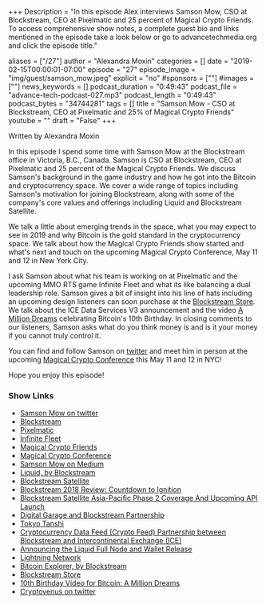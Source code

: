 +++
Description = "In this episode Alex interviews Samson Mow, CSO at Blockstream, CEO at Pixelmatic and 25 percent of Magical Crypto Friends. To access comprehensive show notes, a complete guest bio and links mentioned in the episode take a look below or go to advancetechmedia.org and click the episode title."

aliases = ["/27"]
author = "Alexandra Moxin"
categories = []
date = "2019-02-15T00:00:01-07:00"
episode = "27"
episode_image = "img/guest/samson_mow.jpeg"
explicit = "no"
#sponsors = [""]
#images = [""]
news_keywords = []
podcast_duration = "0:49:43"
podcast_file = "advance-tech-podcast-027.mp3"
podcast_length = "0:49:43"
podcast_bytes = "34744281"
tags = []
title = "Samson Mow - CSO at Blockstream, CEO at Pixelmatic and 25% of Magical Crypto Friends"
youtube = ""
draft = "False"
+++

Written by Alexandra Moxin

In this episode I spend some time with Samson Mow at the Blockstream office in Victoria, B.C., Canada. Samson is CSO at Blockstream, CEO at Pixelmatic and 25 percent of the Magical Crypto Friends. We discuss Samson's background in the game industry and how he got into the Bitcoin and cryptocurrency space. We cover a wide range of topics including Samson's motivation for joining Blockstream, along with some of the company's core values and offerings including Liquid and Blockstream Satellite.

We talk a little about emerging trends in the space, what you may expect to see in 2019 and why Bitcoin is the gold standard in the cryptocurrency space. We talk about how the Magical Crypto Friends show started and what's next and touch on the upcoming Magical Crypto Conference, May 11 and 12 in New York City.

I ask Samson about what his team is working on at Pixelmatic and the upcoming MMO RTS game Infinite Fleet and what its like balancing a dual leadership role. Samson gives a bit of insight into his line of hats including an upcoming design listeners can soon purchase at the [Blockstream Store](https://store.blockstream.com/). We talk about the ICE Data Services V3 announcement and the video [A Million Dreams](https://www.youtube.com/watch?v=vBCVMwQpsXQ) celebrating Bitcoin's 10th Birthday. In closing comments to our listeners, Samson asks what do you think money is and is it your money if you cannot truly control it.

You can find and follow Samson on [twitter](https://twitter.com/Excellion) and meet him in person at the upcoming [Magical Crypto Conference](https://www.magicalcryptoconference.com/) this May 11 and 12 in NYC!

Hope you enjoy this episode!

### Show Links

* [Samson Mow on twitter](https://twitter.com/Excellion)
* [Blockstream](https://blockstream.com/)
* [Pixelmatic](https://www.pixelmatic.com/)
* [Infinite Fleet](https://www.pixelmatic.com/games)
* [Magical Crypto Friends](https://www.youtube.com/c/MagicalCryptoFriends)
* [Magical Crypto Conference](https://www.magicalcryptoconference.com/)
* [Samson Mow on Medium](https://medium.com/@Excellion)
* [Liquid, by Blockstream](https://blockstream.com/liquid/)
* [Blockstream Satellite](https://blockstream.com/satellite/)
* [Blockstream 2018 Review: Countdown to Ignition](https://blockstream.com/2019/01/03/blockstream-2018-review/)
* [Blockstream Satellite Asia-Pacific Phase 2 Coverage And Upcoming API Launch](https://blockstream.com/2018/12/17/Blockstream-satellite-asia-pacific-phase-2-coverage/)
* [Digital Garage and Blockstream Partnership](https://www.prnewswire.com/news-releases/digital-garage-and-blockstream-expand-partnership-to-accelerate-cryptocurrency-and-blockchain-deployments-in-japan-300559984.html)
* [Tokyo Tanshi](https://www.tokyotanshi.co.jp/en/)
* [Cryptocurrency Data Feed (Crypto Feed) Partnership between Blockstream and Intercontinental Exchange (ICE)](https://blockstream.com/cryptofeed/)
* [Announcing the Liquid Full Node and Wallet Release](https://blockstream.com/2018/11/06/liquid-full-node-and-wallet-release/)
* [Lightning Network](https://blockstream.com/lightning/)
* [Bitcoin Explorer, by Blockstream](https://blockstream.info/)
* [Blockstream Store](https://store.blockstream.com/)
* [10th Birthday Video for Bitcoin: A Million Dreams](https://www.youtube.com/watch?v=vBCVMwQpsXQ)
* [Cryptovenus on twitter](https://twitter.com/cryptovenus)
    
